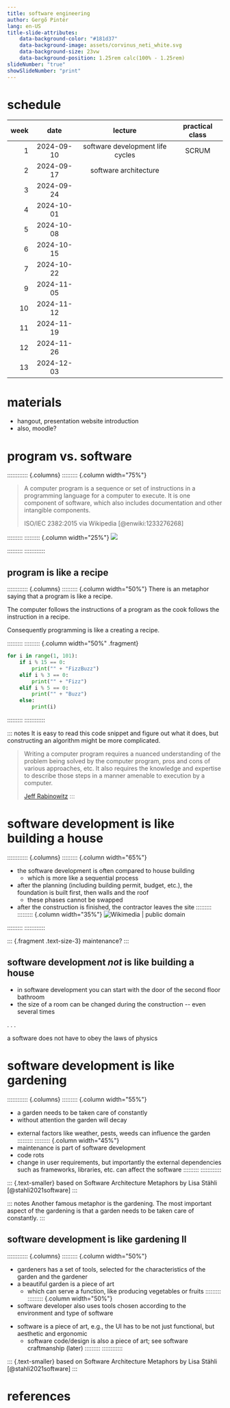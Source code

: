 ```yaml
---
title: software engineering
author: Gergő Pintér
lang: en-US
title-slide-attributes:
    data-background-color: "#181d37"
    data-background-image: assets/corvinus_neti_white.svg
    data-background-size: 23vw
    data-background-position: 1.25rem calc(100% - 1.25rem)
slideNumber: "true"
showSlideNumber: "print"
---
```


# schedule

| week | date       | lecture                          | practical class |
|-----:|:----------:|:--------------------------------:|:---------------:|
|    1 | 2024-09-10 | software development life cycles | SCRUM           |
|    2 | 2024-09-17 | software architecture            |
|    3 | 2024-09-24 | 
|    4 | 2024-10-01 |
|    5 | 2024-10-08 |
|    6 | 2024-10-15 |
|    7 | 2024-10-22 | 
|    9 | 2024-11-05 | 
|   10 | 2024-11-12 | 
|   11 | 2024-11-19 | 
|   12 | 2024-11-26 | 
|   13 | 2024-12-03 | 

# materials

- hangout, presentation website introduction
- also, moodle?


# program vs. software

:::::::::::: {.columns}
::::::::: {.column width="75%"}
> A computer program is a sequence or set of instructions in a programming language for a computer to execute.
> It is one component of software, which also includes documentation and other intangible components.
>
> ISO/IEC 2382:2015 via Wikipedia [@enwiki:1233276268]

:::::::::
::::::::: {.column width="25%"}
![](figures/program_software_wiki.drawio.svg)

:::::::::
::::::::::::


## program is like a recipe

:::::::::::: {.columns}
::::::::: {.column width="50%"}
There is an metaphor saying that a program is like a recipe.

The computer follows the instructions of a program as the cook follows the instruction in a recipe.

Consequently programming is like a creating a recipe.

:::::::::
::::::::: {.column width="50%" .fragment}

```python
for i in range(1, 101):
    if i % 15 == 0:
        print("" + "FizzBuzz")
    elif i % 3 == 0:
        print("" + "Fizz")
    elif i % 5 == 0:
        print("" + "Buzz")
    else:
        print(i)
```

:::::::::
::::::::::::

::: notes
It is easy to read this code snippet and figure out what it does, but constructing an algorithm might be more complicated.

> Writing a computer program requires a nuanced understanding of the problem being solved by the computer program, pros and cons of various approaches, etc.
> It also requires the knowledge and expertise to describe those steps in a manner amenable to execution by a computer.
>
> [Jeff Rabinowitz](https://justabloginthepark.com/2016/01/09/how-programming-is-like-cooking/)
:::


# software development is like building a house

:::::::::::: {.columns}
::::::::: {.column width="65%"}
- the software development is often compared to house building
    - which is more like a sequential process
- after the planning (including building permit, budget, etc.), the foundation is built first, then walls and the roof
    - these phases cannot be swapped
- after the construction is finished, the contractor leaves the site
:::::::::
::::::::: {.column width="35%"}
![<span class="text-smaller">[Wikimedia](https://commons.wikimedia.org/wiki/File:Sample_Floorplan.jpg) | public domain </span>](figures/sample_floorplan.jpg)

:::::::::
::::::::::::

::: {.fragment .text-size-3}
maintenance?
:::

## software development *not* is like building a house

- in software development you can start with the door of the second floor bathroom
- the size of a room can be changed during the construction -- even several times

. . .

a software does not have to obey the laws of physics


# software development is like gardening

:::::::::::: {.columns}
::::::::: {.column width="55%"}
- a garden needs to be taken care of constantly
- without attention the garden will decay
<!--     - and the code rots -->
- external factors like weather, pests, weeds can influence the garden
:::::::::
::::::::: {.column width="45%"}
- maintenance is part of software development
- code rots
- change in user requirements, but importantly the external dependencies such as frameworks, libraries, etc. can affect the software
:::::::::
::::::::::::

::: {.text-smaller}
based on Software Architecture Metaphors by Lisa Stähli [@stahli2021software]
:::

::: notes
Another famous metaphor is the gardening.
The most important aspect of the gardening is that a garden needs to be taken care of constantly.
:::

## software development is like gardening II

:::::::::::: {.columns}
::::::::: {.column width="50%"}
- gardeners has a set of tools, selected for the characteristics of the garden and the gardener
- a beautiful garden is a piece of art
    - which can serve a function, like producing vegetables or fruits
:::::::::
::::::::: {.column width="50%"}
- software developer also uses tools chosen according to the environment and type of software 
<!--     -  e.g., to automate processes -->
- software is a piece of art, e.g., the UI has to be not just functional, but aesthetic and ergonomic
    - software code/design is also a piece of art; see software craftmanship (later)
:::::::::
::::::::::::

::: {.text-smaller}
based on Software Architecture Metaphors by Lisa Stähli [@stahli2021software]
:::

# references
